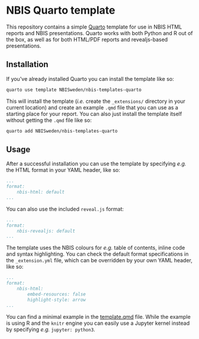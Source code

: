 # NBIS Quarto template

This repository contains a simple [Quarto](https://quarto.org/) template for use
in NBIS HTML reports and NBIS presentations. Quarto works with both Python and R
out of the box, as well as for both HTML/PDF reports and revealjs-based
presentations.

## Installation

If you've already installed Quarto you can install the template like so:

```bash
quarto use template NBISweden/nbis-templates-quarto
```

This will install the template (_i.e._ create the `_extensions/` directory in
your current location) and create an example `.qmd` file that you can use as a
starting place for your report. You can also just install the template itself
without getting the `.qmd` file like so:

```bash
quarto add NBISweden/nbis-templates-quarto
```

## Usage

After a successful installation you can use the template by specifying _e.g._
the HTML format in your YAML header, like so:

```yaml
...
format:
    nbis-html: default
...
```

You can also use the included `reveal.js` format:

```yaml
...
format:
    nbis-revealjs: default
...
```

The template uses the NBIS colours for _e.g._ table of contents, inline code and
syntax highlighting. You can check the default format specifications in the
`_extension.yml` file, which can be overridden by your own YAML header, like so:

```yaml
...
format:
    nbis-html:
        embed-resources: false
        highlight-style: arrow
...
```

You can find a minimal example in the [template.qmd](template.qmd) file. While
the example is using R and the `knitr` engine you can easily use a Jupyter
kernel instead by specifying _e.g._ `jupyter: python3`.
